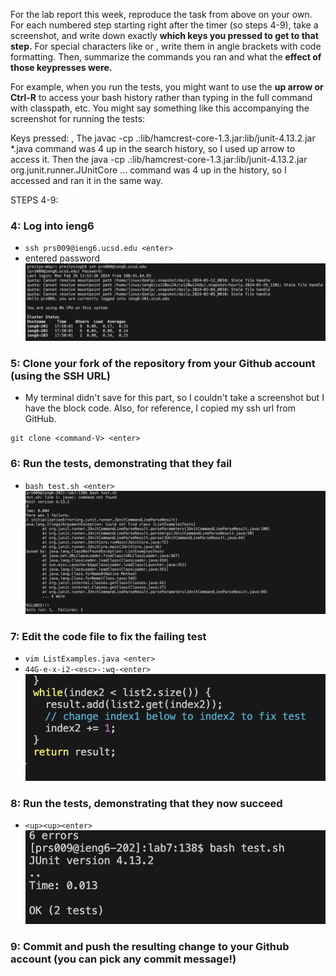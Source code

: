 For the lab report this week, reproduce the task from above on your own. For each numbered step starting right after the timer (so steps 4-9), take a screenshot, and write down exactly **which keys you pressed to get to that step.** For special characters like <enter> or <tab>, write them in angle brackets with code formatting. Then, summarize the commands you ran and what the **effect of those keypresses were.**

For example, when you run the tests, you might want to use the **up arrow or Ctrl-R** to access your bash history rather than typing in the full command with classpath, etc. You might say something like this accompanying the screenshot for running the tests:

Keys pressed: <up><up><up><up><enter>, <up><up><up><up><enter> The javac -cp .:lib/hamcrest-core-1.3.jar:lib/junit-4.13.2.jar *.java command was 4 up in the search history, so I used up arrow to access it. Then the java -cp .:lib/hamcrest-core-1.3.jar:lib/junit-4.13.2.jar org.junit.runner.JUnitCore ... command was 4 up in the history, so I accessed and ran it in the same way.

STEPS 4-9:
### 4: Log into ieng6
* `ssh prs009@ieng6.ucsd.edu <enter>`
* entered password
![Image](loginIeng6.png)

### 5: Clone your fork of the repository from your Github account (using the SSH URL)
* My terminal didn't save for this part, so I couldn't take a screenshot but I have the block code. Also, for reference, I copied my ssh url from GitHub.
```
git clone <command-V> <enter>
```

### 6: Run the tests, demonstrating that they fail
* `bash test.sh <enter>`
![Image](preFixTest.png)

### 7: Edit the code file to fix the failing test
* `vim ListExamples.java <enter>`
* `44G-e-x-i2-<esc>-:wq-<enter>`
![Image](fixTest.png)

### 8: Run the tests, demonstrating that they now succeed
* `<up><up><enter>`
![Image](testRun.png)

### 9: Commit and push the resulting change to your Github account (you can pick any commit message!)
